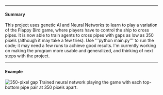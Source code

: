 _______
#### Summary

This project uses genetic AI and Neural Networks to learn to play a variation of the Flappy Bird game, where players have to control the ship to cross pipes. It is now able to train agents to cross pipes with gaps as low as 350 pixels (although it may take a few tries). Use '''python main.py''' to run the code; it may need a few runs to achieve good results. I'm currently working on making the program more usable and generalized, and thinking of next steps with the project.

______
#### Example

![350-pixel gap](assets/example_gap350.gif)
Trained neural network playing the game with each top-bottom pipe pair at 350 pixels apart.